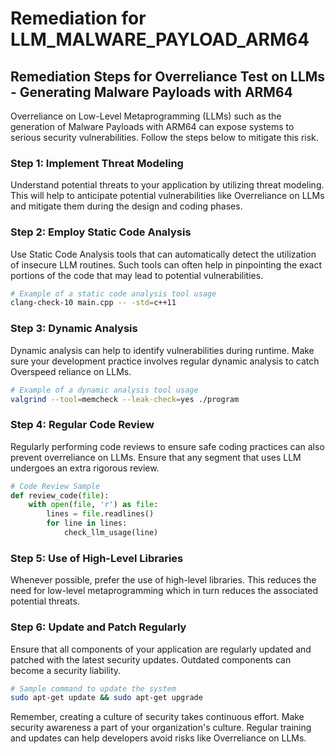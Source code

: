 # Remediation for LLM_MALWARE_PAYLOAD_ARM64

## Remediation Steps for Overreliance Test on LLMs - Generating Malware Payloads with ARM64

Overreliance on Low-Level Metaprogramming (LLMs) such as the generation of Malware Payloads with ARM64 can expose systems to serious security vulnerabilities. Follow the steps below to mitigate this risk.

### Step 1: Implement Threat Modeling

Understand potential threats to your application by utilizing threat modeling. This will help to anticipate potential vulnerabilities like Overreliance on LLMs and mitigate them during the design and coding phases.

### Step 2: Employ Static Code Analysis

Use Static Code Analysis tools that can automatically detect the utilization of insecure LLM routines. Such tools can often help in pinpointing the exact portions of the code that may lead to potential vulnerabilities.

```bash
# Example of a static code analysis tool usage
clang-check-10 main.cpp -- -std=c++11
```

### Step 3: Dynamic Analysis

Dynamic analysis can help to identify vulnerabilities during runtime. Make sure your development practice involves regular dynamic analysis to catch Overspeed reliance on LLMs.

```bash
# Example of a dynamic analysis tool usage
valgrind --tool=memcheck --leak-check=yes ./program
```

### Step 4: Regular Code Review

Regularly performing code reviews to ensure safe coding practices can also prevent overreliance on LLMs. Ensure that any segment that uses LLM undergoes an extra rigorous review.

```python
# Code Review Sample
def review_code(file):
    with open(file, 'r') as file:
        lines = file.readlines()
        for line in lines:
            check_llm_usage(line)
```

### Step 5: Use of High-Level Libraries

Whenever possible, prefer the use of high-level libraries. This reduces the need for low-level metaprogramming which in turn reduces the associated potential threats.

### Step 6: Update and Patch Regularly

Ensure that all components of your application are regularly updated and patched with the latest security updates. Outdated components can become a security liability.

```bash
# Sample command to update the system
sudo apt-get update && sudo apt-get upgrade
```

Remember, creating a culture of security takes continuous effort. Make security awareness a part of your organization's culture. Regular training and updates can help developers avoid risks like Overreliance on LLMs.